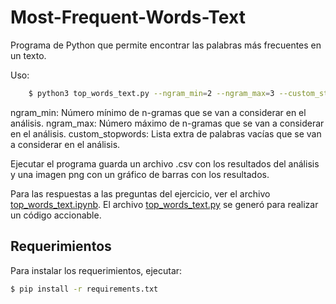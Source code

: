 # Most-Frequent-Words-Text

Programa de Python que permite encontrar las palabras más frecuentes en un texto.

Uso:
```bash
    $ python3 top_words_text.py --ngram_min=2 --ngram_max=3 --custom_stopwords="["eg", "etc", "usw", "also", "ever"]"
```
ngram_min: Número mínimo de n-gramas que se van a considerar en el análisis.
ngram_max: Número máximo de n-gramas que se van a considerar en el análisis.
custom_stopwords: Lista extra de palabras vacías que se van a considerar en el análisis.

Ejecutar el programa guarda un archivo .csv con los resultados del análisis y una imagen png con un gráfico de barras con los resultados.

Para las respuestas a las preguntas del ejercicio, ver el archivo [top_words_text.ipynb](top_words_text.ipynb). El archivo [top_words_text.py](top_words_text.py) se generó para realizar un código accionable.

## Requerimientos
Para instalar los requerimientos, ejecutar:

```bash
$ pip install -r requirements.txt
```